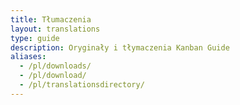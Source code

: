 ```yaml
---
title: Tłumaczenia
layout: translations
type: guide
description: Oryginały i tłymaczenia Kanban Guide
aliases:
  - /pl/downloads/
  - /pl/download/
  - /pl/translationsdirectory/
---
```



